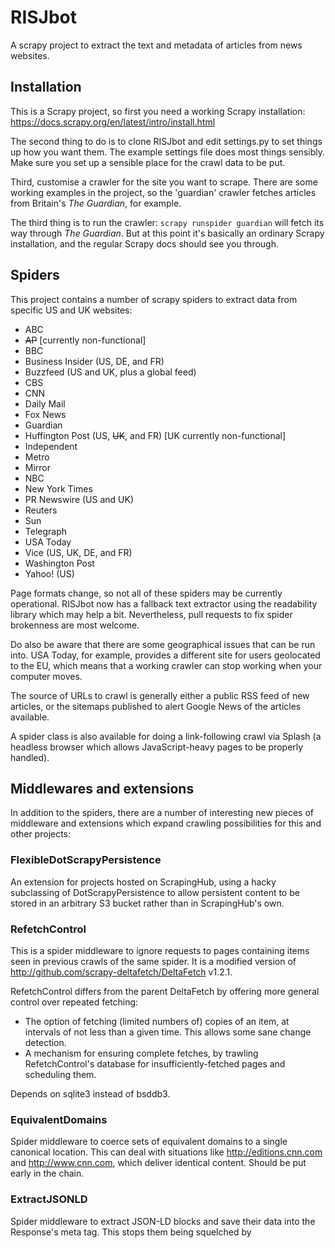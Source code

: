 # RISJbot
A scrapy project to extract the text and metadata of articles from news
websites.

## Installation

This is a Scrapy project, so first you need a working Scrapy installation:
https://docs.scrapy.org/en/latest/intro/install.html

The second thing to do is to clone RISJbot and edit settings.py to set things
up how you want them. The example settings file does most things sensibly.
Make sure you set up a sensible place for the crawl data to be put.

Third, customise a crawler for the site you want to scrape. There are some
working examples in the project, so the 'guardian' crawler fetches articles
from Britain's *The Guardian*, for example.

The third thing is to run the crawler: `scrapy runspider guardian` will fetch
its way through *The Guardian*. But at this point it's basically an ordinary
Scrapy installation, and the regular Scrapy docs should see you through.


## Spiders

This project contains a number of scrapy spiders to extract data from specific
US and UK websites:
* ABC
* ~~AP~~ [currently non-functional]
* BBC
* Business Insider (US, DE, and FR)
* Buzzfeed (US and UK, plus a global feed)
* CBS
* CNN
* Daily Mail
* Fox News
* Guardian
* Huffington Post (US, ~~UK~~, and FR) [UK currently non-functional]
* Independent
* Metro
* Mirror
* NBC
* New York Times
* PR Newswire (US and UK)
* Reuters
* Sun
* Telegraph
* USA Today
* Vice (US, UK, DE, and FR)
* Washington Post
* Yahoo! (US)

Page formats change, so not all of these spiders may be currently operational.
RISJbot now has a fallback text extractor using the readability library which
may help a bit. Nevertheless, pull requests to fix spider brokenness are most
welcome.

Do also be aware that there are some geographical issues that can be run into.
USA Today, for example, provides a different site for users geolocated to the
EU, which means that a working crawler can stop working when your computer
moves.

The source of URLs to crawl is generally either a public RSS feed of new
articles, or the sitemaps published to alert Google News of the articles
available.

A spider class is also available for doing a link-following crawl via Splash
(a headless browser which allows JavaScript-heavy pages to be properly
handled).

## Middlewares and extensions
In addition to the spiders, there are a number of interesting new pieces of
middleware and extensions which expand crawling possibilities for this and
other projects:

### FlexibleDotScrapyPersistence
An extension for projects hosted on ScrapingHub, using a hacky subclassing of
DotScrapyPersistence to allow persistent content to be stored in an arbitrary
S3 bucket rather than in ScrapingHub's own.

### RefetchControl
This is a spider middleware to ignore requests to pages containing items
seen in previous crawls of the same spider. It is a modified version of
http://github.com/scrapy-deltafetch/DeltaFetch v1.2.1.

RefetchControl differs from the parent DeltaFetch by offering more general
control over repeated fetching:
* The option of fetching (limited numbers of) copies of an item, 
  at intervals of not less than a given time. This allows some sane change
  detection.
* A mechanism for ensuring complete fetches, by trawling RefetchControl's
  database for insufficiently-fetched pages and scheduling them.

Depends on sqlite3 instead of bsddb3.

### EquivalentDomains
Spider middleware to coerce sets of equivalent domains to a single
canonical location. This can deal with situations like
http://editions.cnn.com and http://www.cnn.com, which deliver identical
content. Should be put early in the chain.

### ExtractJSONLD
Spider middleware to extract JSON-LD blocks and save their data into the
Response's meta tag. This stops them being squelched by <script>-killing
code and makes them easier to extract from.

### Fake404
Spider middleware to drop pages iff they are that annoyance on the web:
the 404 'not found' response returned as a branded page with HTTP code
200 (which should indicate success).

This should not be necessary, both because such behaviour is improper
on behalf of webservers, and because we are literally crawling the
sites' OWN LIST OF VALID PAGES. Nevertheless, foxnews.com does it and
others might.

### UnwantedContent
Spider middleware to process a response's selector by removing a
(configurable) set of elements from it. This is used to strip things
like figures from the content before passing the body on to the parsing
code. This makes it feasible to strip similar junk from all pages if
necessary.

Note that this leaves response.selector and response.body containing
different data. This is (1) an advantage, as it lets the spider save
the original page, and (2) a disadvantage, as the 'response' object
is confusingly no longer coherent. Caller beware!

Under the covers, Selectors contain an lxml.etree.Element document
root, which is not exposed by the Selector interface. This is mutatable
using the .remove method on parts of the selector.root document tree.
Unfortunately, there is no native content removal interface in scrapy.

As this is not using a published interface for Selector, it must be
considered risky. In particular, it is feasible (though not likely) that
scrapy could change its selector implementation to use a different
HTML/XML parsing library, at which point this would fail.

### OffsiteDownloaderShim
This is a shim to adapt the existing OffsiteMiddleware spider
middleware as downloader middleware. This lets it properly discard
offsite redirects from non-spider sources (such as those generated
from the independent.co.uk sitemap.

See https://github.com/scrapy/scrapy/issues/2241

A grotty hack, but a useful one.

### StripNull
Downloader middleware to discard ASCII NUL bytes from Responses. This
really(!) shouldn't be necessary, but bigstory.ap.org/latest (and
possibly other pages from bigstory.ap.org) are studded with NUL bytes,
which really messes up the underlying lxml parsing library (which is
C based and presumably uses null-terminated strings). The effect is that
the page's parse tree is cut off where the NUL occurs.

We don't want to do this for possible binaries (like gzip compressed
sitemaps, for example).

See: https://github.com/scrapy/scrapy/issues/2481

## Pipelines
Finally, there are a number of pipeline classes which do various
interesting things:

### CheckContent
Ensures that body text has been extracted for each page, otherwise
raising a logger.error so it is flagged in ScrapingHub

### WordCount
Counts and records words in bodytext.

### NamedPeople
Carries out Named Entity Recognition to identify people mentioned in
news stories.

Note that this pipeline class plays badly with
ScrapingHub (as it requires megabytes of NLTK data which needs to be
fetched from the web or synced with S3 on each run, in the absence
of true persistent storage).

### ReadingAge
Calculates the Flesch reading ease and Flesch-Kincaid grade level for
article bodies. Valid only in English, partly as the tests don't
transfer to other languages well, and partly because we rely on the
CMU pronounciation dictionary for syllable counting, which is only
available in en-US.
       
Note that this pipeline class plays badly with
ScrapingHub (as it requires megabytes of NLTK data which needs to be
fetched from the web or synced with S3 on each run, in the absence
of true persistent storage).

### Sentiment
Uses textblob to determine and record sentiment and
subjectivity scores for the bodytext of each item.

### StripRawPage
RISJbot is configured to store a Base64-encoded gzipped version of the
raw Response in its JSON output by default. This pipeline class removes
it when needed (for various reasons).
